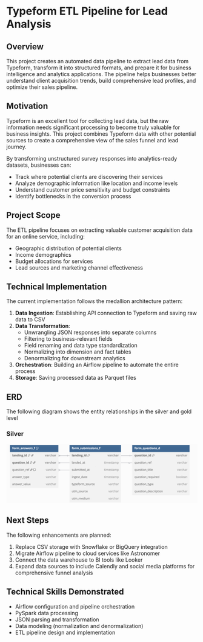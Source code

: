 # Typeform ETL Pipeline for Lead Analysis

## Overview
This project creates an automated data pipeline to extract lead data from Typeform, transform it into structured formats, and prepare it for business intelligence and analytics applications. The pipeline helps businesses better understand client acquisition trends, build comprehensive lead profiles, and optimize their sales pipeline.

## Motivation
Typeform is an excellent tool for collecting lead data, but the raw information needs significant processing to become truly valuable for business insights. This project combines Typeform data with other potential sources to create a comprehensive view of the sales funnel and lead journey.

By transforming unstructured survey responses into analytics-ready datasets, businesses can:
- Track where potential clients are discovering their services
- Analyze demographic information like location and income levels
- Understand customer price sensitivity and budget constraints
- Identify bottlenecks in the conversion process

## Project Scope
The ETL pipeline focuses on extracting valuable customer acquisition data for an online service, including:
- Geographic distribution of potential clients
- Income demographics
- Budget allocations for services
- Lead sources and marketing channel effectiveness

## Technical Implementation
The current implementation follows the medallion architecture pattern:
1. **Data Ingestion**: Establishing API connection to Typeform and saving raw data to CSV
2. **Data Transformation**: 
   - Unwrangling JSON responses into separate columns
   - Filtering to business-relevant fields
   - Field renaming and data type standardization
   - Normalizing into dimension and fact tables
   - Denormalizing for downstream analytics
3. **Orchestration**: Building an Airflow pipeline to automate the entire process
4. **Storage**: Saving processed data as Parquet files

## ERD
The following diagram shows the entity relationships in the silver and gold level

### Silver
![silver_ERD](images/silver_ERD.png)

## Next Steps
The following enhancements are planned:
1. Replace CSV storage with Snowflake or BigQuery integration
2. Migrate Airflow pipeline to cloud services like Astronomer
3. Connect the data warehouse to BI tools like Looker
4. Expand data sources to include Calendly and social media platforms for comprehensive funnel analysis

## Technical Skills Demonstrated
- Airflow configuration and pipeline orchestration
- PySpark data processing
- JSON parsing and transformation
- Data modeling (normalization and denormalization)
- ETL pipeline design and implementation